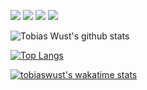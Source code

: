 ![](https://img.shields.io/badge/OS-Windows-informational?style=flat&logo=windows&logoColor=white&color=f68714)
![](https://img.shields.io/badge/Editor-VS_Code-informational?style=flat&logo=visual-studio-code&logoColor=white&color=f68714)
![](https://img.shields.io/badge/Code-JavaScript-informational?style=flat&logo=javascript&logoColor=white&color=f68714)
![](https://img.shields.io/badge/Code-React-informational?style=flat&logo=react&logoColor=white&color=f68714)

![Tobias Wust's github stats](https://github-readme-stats.vercel.app/api?username=tobiaswust&show_icons=true&title_color=f68714&icon_color=8ac926&text_color=daf7dc&bg_color=151515&hide=["stars"])


[![Top Langs](https://github-readme-stats.vercel.app/api/top-langs/?username=tobiaswust&layout=compact&title_color=f68714&text_color=daf7dc&bg_color=151515)](https://github.com/anuraghazra/github-readme-stats)


<!-- ## 🗂️ Highlight Projects

<a href="https://github.com/Zhenye-Na/DA-RNN">
  <img align="center" src="https://github-readme-stats.vercel.app/api/pin/?username=zhenye-na&repo=DA-RNN&show_icons=true&line_height=27&title_color=f68714&text_color=daf7dc&icon_color=f68714&bg_color=0e1116" alt="DA-RNN" />
</a>

<a href="https://github.com/Zhenye-Na/crnn-pytorch">
  <img align="center" src="https://github-readme-stats.vercel.app/api/pin/?username=zhenye-na&repo=crnn-pytorch&show_icons=true&line_height=27&title_color=f68714&text_color=daf7dc&icon_color=f68714&bg_color=0e1116" alt="crnn-pytorch" />
</a> -->
[![tobiaswust's wakatime stats](https://github-readme-stats.vercel.app/api/wakatime?username=tobiaswust&line_height=27&title_color=f68714&text_color=daf7dc&icon_color=f68714&bg_color=0e1116)]()


